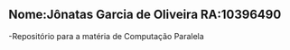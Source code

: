 ## Nome:Jônatas Garcia de Oliveira      RA:10396490

-Repositório para a matéria de Computação Paralela
